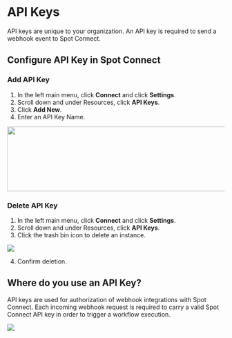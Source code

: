 # API Keys

API keys are unique to your organization. An API key is required to send a webhook event to Spot Connect.

## Configure API Key in Spot Connect

### Add API Key

1. In the left main menu, click **Connect** and click **Settings**.
2. Scroll down and under Resources, click **API Keys**.
3. Click **Add New**.
4. Enter an API Key Name.

<img src="/spot-connect/_media/api-keys-1.png" width="550" height="150" />

### Delete API Key

1. In the left main menu, click **Connect** and click **Settings**.
2. Scroll down and under Resources, click **API Keys**.
3. Click the trash bin icon to delete an instance.

<img src="/spot-connect/_media/api-keys-2.png" />

4. Confirm deletion.

## Where do you use an API Key?

API keys are used for authorization of webhook integrations with Spot Connect. Each incoming webhook request is required to carry a valid Spot Connect API key in order to trigger a workflow execution.

<img src="/spot-connect/_media/api-keys-3.png" />
